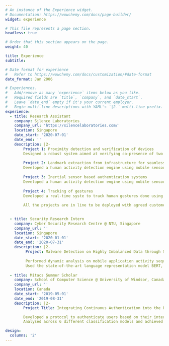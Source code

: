 ```yaml
---
# An instance of the Experience widget.
# Documentation: https://wowchemy.com/docs/page-builder/
widget: experience

# This file represents a page section.
headless: true

# Order that this section appears on the page.
weight: 40

title: Experience
subtitle:

# Date format for experience
#   Refer to https://wowchemy.com/docs/customization/#date-format
date_format: Jan 2006

# Experiences.
#   Add/remove as many `experience` items below as you like.
#   Required fields are `title`, `company`, and `date_start`.
#   Leave `date_end` empty if it's your current employer.
#   Begin multi-line descriptions with YAML's `|2-` multi-line prefix.
experience:
  - title: Research Assistant
    company: Silence Laboratories
    company_url: 'https://silencelaboratories.com/'
    location: Singapore
    date_start: '2020-07-01'
    date_end: ''
    description: |2-
        Project 1: Proximity detection and verification of devices
        Designed a robust system aimed at verifying co-presence of two or multi-party systems using acoustic information and pair them using shared secret key. Achieved accuracy of $>$92\% across different scenarios when tested in noisy markets of India.
        
        Project 2: Landmark extraction from infrastructure for seamless indoor mobility
        Developed a human activity detection engine using mobile sensors data and WiFi AP to substantiate proof-of-attempt for multiple use-cases.
        
        Project 3: Inertial sensor based authentication systems
        Developed a human activity detection engine using mobile sensors data and WiFi AP to substantiate proof-of-attempt for multiple use-cases.
     
        Project 4: Tracking of gestures
        Developed a real-time syste to track human gestures done using mobile device and verify them with minimal false-positive rates. 
        
        All the projects are in line to be deployed with agreed customer companies as part of trials and filed as patents.

        
  - title: Security Research Intern
    company: Cyber Security Research Centre @ NTU, Singapore 
    company_url: ''
    location: Singapore
    date_start: '2020-01-01'
    date_end: '2020-07-31'
    description: |2-
         Project: Malware Detection on Highly Imbalanced Data through Sequence Modeling(undergraduate thesis)
         
         Performed dynamic analysis on mobile application activity sequences for the purpose of malware detection on highly imbalanced dataset.
         Used the state-of-the-art language representation model BERT, to create a sequential model and achieved an F1 score of 0.919 with just 0.5\% of the examples being malware in the dataset.
         
  - title: Mitacs Summer Scholar
    company: School of Computer Science @ University of Windsor, Canada 
    company_url: ''
    location: Canada
    date_start: '2019-05-01'
    date_end: '2019-08-31'
    description: |2-
        Project Title: Integrating Continuous Authentication into the Personal Health Record Applications

        Developed a protocol to authenticate users based on their interaction with the phone using anomaly in inertial sensor data.
        Analysed across 6 different classification models and achieved 95–97\% accuracy for each, when tested using tenfold cross validation.        

design:
  columns: '2'
---
```

